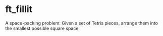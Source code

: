 # ft_fillit
A space-packing problem: Given a set of Tetris pieces, arrange them into the smallest possible square space
